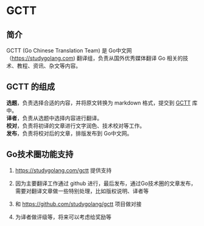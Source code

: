 # GCTT

## 简介

GCTT (Go Chinese Translation Team) 是 Go中文网（https://studygolang.com) 翻译组，负责从国外优秀媒体翻译 Go 相关的技术、教程、资讯、杂文等内容。

## GCTT 的组成

**选题**，负责选择合适的内容，并将原文转换为 markdown 格式，提交到 [GCTT](https://github.com/studygolang/gctt) 库中。  
**译者**，负责从选题中选择内容进行翻译。  
**校对**，负责将初译的文章进行文字润色、技术校对等工作。  
**发布**，负责将校对后的文章，排版发布到 Go中文网。  

## Go技术圈功能支持

1. https://studygolang.com/gctt 提供支持

2. 因为主要翻译工作通过 github 进行，最后发布，通过Go技术圈的文章发布，需要对翻译文章做一些特别处理，比如版权说明、译者等

3. 和 https://github.com/studygolang/gctt 项目做对接

4. 为译者做评级等，将来可以考虑给奖励等
